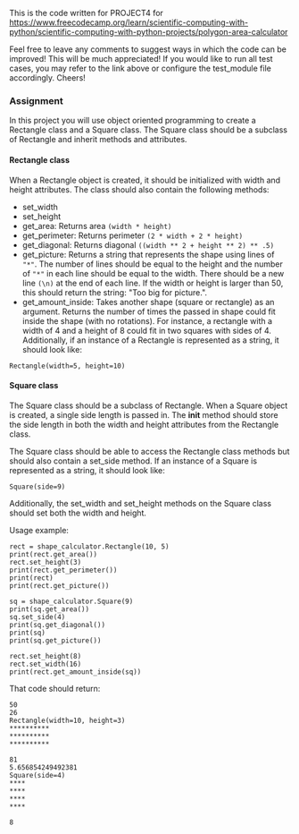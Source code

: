 This is the code written for PROJECT4 for https://www.freecodecamp.org/learn/scientific-computing-with-python/scientific-computing-with-python-projects/polygon-area-calculator

Feel free to leave any comments to suggest ways in which the code can be improved! This will be much appreciated! If you would like to run all test cases, you may refer to the link above or configure the test_module file accordingly. Cheers!

### Assignment
In this project you will use object oriented programming to create a Rectangle class and a Square class. The Square class should be a subclass of Rectangle and inherit methods and attributes.

#### Rectangle class
When a Rectangle object is created, it should be initialized with width and height attributes. The class should also contain the following methods:

- set_width
- set_height
- get_area: Returns area ```(width * height)```
- get_perimeter: Returns perimeter ```(2 * width + 2 * height)```
- get_diagonal: Returns diagonal ```((width ** 2 + height ** 2) ** .5)```
- get_picture: Returns a string that represents the shape using lines of ```"*"```. The number of lines should be equal to the height and the number of ```"*"``` in each line should be equal to the width. There should be a new line ```(\n)``` at the end of each line. If the width or height is larger than 50, this should return the string: "Too big for picture.".
- get_amount_inside: Takes another shape (square or rectangle) as an argument. Returns the number of times the passed in shape could fit inside the shape (with no rotations). For instance, a rectangle with a width of 4 and a height of 8 could fit in two squares with sides of 4.
Additionally, if an instance of a Rectangle is represented as a string, it should look like: 
```
Rectangle(width=5, height=10)
```

#### Square class
The Square class should be a subclass of Rectangle. When a Square object is created, a single side length is passed in. The __init__ method should store the side length in both the width and height attributes from the Rectangle class.

The Square class should be able to access the Rectangle class methods but should also contain a set_side method. If an instance of a Square is represented as a string, it should look like: 
```
Square(side=9)
```

Additionally, the set_width and set_height methods on the Square class should set both the width and height.

Usage example:
```
rect = shape_calculator.Rectangle(10, 5)
print(rect.get_area())
rect.set_height(3)
print(rect.get_perimeter())
print(rect)
print(rect.get_picture())

sq = shape_calculator.Square(9)
print(sq.get_area())
sq.set_side(4)
print(sq.get_diagonal())
print(sq)
print(sq.get_picture())

rect.set_height(8)
rect.set_width(16)
print(rect.get_amount_inside(sq))
```
That code should return:
```
50
26
Rectangle(width=10, height=3)
**********
**********
**********

81
5.656854249492381
Square(side=4)
****
****
****
****

8
```
